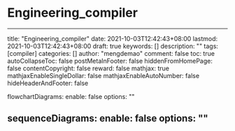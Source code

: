 # Engineering_compiler

---
title: "Engineering_compiler"
date: 2021-10-03T12:42:43+08:00
lastmod: 2021-10-03T12:42:43+08:00
draft: true
keywords: []
description: ""
tags: [compiler]
categories: []
author: "mengdemao"
comment: false
toc: true
autoCollapseToc: false
postMetaInFooter: false
hiddenFromHomePage: false
contentCopyright: false
reward: false
mathjax: true
mathjaxEnableSingleDollar: false
mathjaxEnableAutoNumber: false
hideHeaderAndFooter: false

flowchartDiagrams:
  enable: false
  options: ""

sequenceDiagrams: 
  enable: false
  options: ""
---
